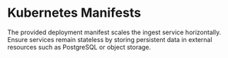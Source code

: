 # Kubernetes Manifests

The provided deployment manifest scales the ingest service horizontally.
Ensure services remain stateless by storing persistent data in external resources
such as PostgreSQL or object storage.

